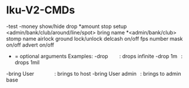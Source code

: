 # Iku-V2-CMDs

-test
-money show/hide
drop *amount
stop
setup <admin/bank/club/around/line/spot>
bring name *<admin/bank/club>
stomp name
airlock
ground
lock/unlock
delcash on/off
fps number
mask on/off
advert on/off

* = optional arguments
Examples:
-drop⠀⠀⠀: drops infinite
-drop 1m⠀: drops 1mil

-bring User ⠀⠀⠀⠀⠀: brings to host
-bring User admin⠀: brings to admin base
